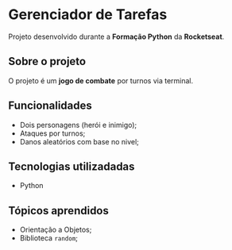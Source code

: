 # Gerenciador de Tarefas

Projeto desenvolvido durante a **Formação Python** da **Rocketseat**.

## Sobre o projeto

O projeto é um **jogo de combate** por turnos via terminal.

## Funcionalidades

- Dois personagens (herói e inimigo);
- Ataques por turnos;
- Danos aleatórios com base no nivel;

## Tecnologias utilizadadas

- Python

## Tópicos aprendidos

- Orientação a Objetos;
- Biblioteca `random`;
